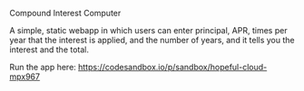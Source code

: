 Compound Interest Computer

A simple, static webapp in which users can enter principal, APR, times per year that the interest is applied, and the number of years, and it tells you the interest and the total.

Run the app here: https://codesandbox.io/p/sandbox/hopeful-cloud-mpx967
